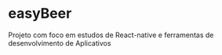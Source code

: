 # easyBeer
Projeto com foco em estudos de React-native e ferramentas de desenvolvimento de Aplicativos
